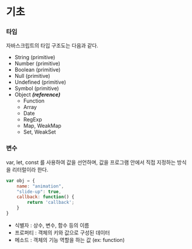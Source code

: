 # 기초

### 타입

자바스크립트의 타입 구조도는 다음과 같다.

* String \(primitive\)
* Number \(primitive\)
* Boolean \(primitive\)
* Null \(primitive\)
* Undefined \(primitive\)
* Symbol \(primitive\)
* Object _**\(reference\)**_
  * Function
  * Array
  * Date
  * RegExp
  * Map, WeakMap
  * Set, WeakSet

### 변수

var, let, const 를 사용하여 값을 선언하며, 값을 프로그램 안에서 직접 지정하는 방식을 리터럴이라 한다.

```javascript
var obj = {
    name: "animation",
    "slide-up": true,
    callback: function() {
        return 'callback';
    }
}
```

* 식별자 : 상수, 변수, 함수 등의 이름
* 프로퍼티 : 객체의 키와 값으로 구성된 데이터
* 메소드 : 객체의 기능 역할을 하는 값 \(ex: function\)

